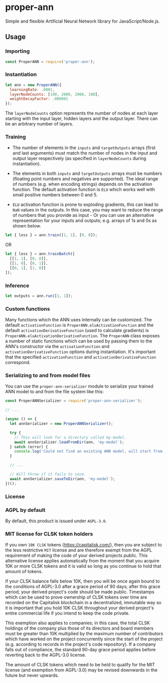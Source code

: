 # proper-ann
Simple and flexible Artificial Neural Network library for JavaScript/Node.js.

## Usage

### Importing

```js
const ProperANN = require('proper-ann');
```

### Instantiation

```js
let ann = new ProperANN({
  learningRate: .0001,
  layerNodeCounts: [100, 2000, 2000, 100],
  weightDecayFactor: .000001
});
```

The `layerNodeCounts` option represents the number of nodes at each layer starting with the input layer, hidden layers and the output layer.
There can be an arbitrary number of layers.

### Training

- The number of elements in the `inputs` and `targetOutputs` arrays (first and last arguments) must match the number of nodes in the input and output layer respectively (as specified in `layerNodeCounts` during instantiation).

- The elements in both `inputs` and `targetOutputs` arrays must be numbers (floating point numbers and negatives are supported).
The ideal range of numbers (e.g. when encoding strings) depends on the activation function. The default activation function is `ELU` which works well with small positive numbers between 0 and 5.

- `ELU` activation function is prone to exploding gradients, this can lead to `NaN` values in the outputs. In this case, you may want to reduce the range of numbers that you provide as input - Or you can use an alternative representation for your inputs and outputs; e.g. arrays of 1s and 0s as shown below.

```js
let { loss } = ann.train([1, 1], [0, 0]);
```

OR

```js
let { loss } = ann.trainBatch([
  [[1, 1], [0, 0]],
  [[1, 0], [0, 1]],
  [[0, 1], [1, 0]]
]);
```

### Inference

```js
let outputs = ann.run([1, 1]);
```

### Custom functions

Many functions which the ANN uses internally can be customized.
The default `activationFunction` is `ProperANN.eluActivationFunction` and the default `activationDerivativeFunction` (used to calculate gradients) is `ProperANN.eluActivationDerivativeFunction`.
The `ProperANN` class exposes a number of static functions which can be used by passing them to the ANN's constructor via the `activationFunction` and `activationDerivativeFunction` options during instantiation. It's important that the specified `activationFunction` and `activationDerivativeFunction` correspond.

### Serializing to and from model files

You can use the `proper-ann-serializer` module to serialize your trained ANN model to and from the file system like this:

```js
const ProperANNSerializer = require('proper-ann-serializer');

// ...

(async () => {
  let annSerializer = new ProperANNSerializer();

  try {
    // This will look for a directory called my-model.
    await annSerializer.loadFromDir(ann, 'my-model');
  } catch (error) {
    console.log('Could not find an existing ANN model, will start from scratch...');
  }

  // ...

  // Will throw if it fails to save.
  await annSerializer.saveToDir(ann, 'my-model');
})();
```

### License

### AGPL by default

By default, this product is issued under `AGPL-3.0`.

### MIT license for CLSK token holders

If you own `10K CLSK` tokens (https://capitalisk.com/), then you are subject to the less restrictive `MIT` license and are therefore exempt from the AGPL requirement of making the code of your derived projects public. This alternative license applies automatically from the moment that you acquire 10K or more CLSK tokens and it is valid so long as you continue to hold that amount of tokens.

If your CLSK balance falls below 10K, then you will be once again bound to the conditions of AGPL-3.0 after a grace period of 90 days; after this grace period, your derived project's code should be made public. Timestamps which can be used to prove ownership of CLSK tokens over time are recorded on the Capitalisk blockchain in a decentralized, immutable way so it is important that you hold 10K CLSK throughout your derived project's entire commercial life if you intend to keep the code private.

This exemption also applies to companies; in this case, the total CLSK holdings of the company plus those of its directors and board members must be greater than 10K multiplied by the maximum number of contributors which have worked on the project concurrently since the start of the project (e.g. according to records in the project's code repository). If a company falls out of compliance, the standard 90-day grace period applies before reverting back to the AGPL-3.0 license.

The amount of CLSK tokens which need to be held to qualify for the MIT license (and exemption from AGPL-3.0) may be revised downwards in the future but never upwards.

